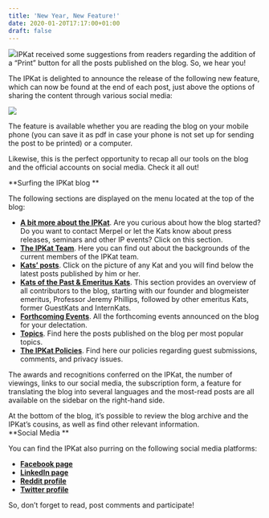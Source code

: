 ```yaml
---
title: 'New Year, New Feature!'
date: 2020-01-20T17:17:00+01:00
draft: false
---
```


  

[![](https://1.bp.blogspot.com/-yJMfcmZ192Q/XiXQ-en335I/AAAAAAAAB1I/uI-RJfupXIcgWlCIbk1grSg5ozfOQGUtwCLcBGAsYHQ/s200/21757014659_84c887106d_z.jpg)](https://1.bp.blogspot.com/-yJMfcmZ192Q/XiXQ-en335I/AAAAAAAAB1I/uI-RJfupXIcgWlCIbk1grSg5ozfOQGUtwCLcBGAsYHQ/s1600/21757014659_84c887106d_z.jpg)IPKat received some suggestions from readers regarding the addition of a “Print” button for all the posts published on the blog. So, we hear you! 

  

The IPKat is delighted to announce the release of the following new feature, which can now be found at the end of each post, just above the options of sharing the content through various social media: 

  

[![](https://1.bp.blogspot.com/-fHsuM1_IMMU/XiXRFfMfUuI/AAAAAAAAB1Q/11eF-xYKzzsOZr_lXhpmrutYKEm3v6h1ACLcBGAsYHQ/s400/Print%2Bbutton.png)](https://1.bp.blogspot.com/-fHsuM1_IMMU/XiXRFfMfUuI/AAAAAAAAB1Q/11eF-xYKzzsOZr_lXhpmrutYKEm3v6h1ACLcBGAsYHQ/s1600/Print%2Bbutton.png)  
  
  
  
  
The feature is available whether you are reading the blog on your mobile phone (you can save it as pdf in case your phone is not set up for sending the post to be printed) or a computer. 

  

Likewise, this is the perfect opportunity to recap all our tools on the blog and the official accounts on social media. Check it all out! 

  

**Surfing the IPKat blog **  
  
The following sections are displayed on the menu located at the top of the blog: 

  

*   [**A bit more about the IPKat**](http://ipkitten.blogspot.nl/p/bit-more-about-ipkat.html). Are you curious about how the blog started? Do you want to contact Merpel or let the Kats know about press releases, seminars and other IP events? Click on this section.  
*   [**The IPKat Team**](http://ipkitten.blogspot.nl/p/the-ipkat-team_20.html). Here you can find out about the backgrounds of the current members of the IPKat team. 
*   [**Kats’ posts**](https://ipkitten.blogspot.com/p/kats-posts.html). Click on the picture of any Kat and you will find below the latest posts published by him or her. 
*   [**Kats of the Past & Emeritus Kats**](http://ipkitten.blogspot.nl/p/kats-of-past.html). This section provides an overview of all contributors to the blog, starting with our founder and blogmeister emeritus, Professor Jeremy Phillips, followed by other emeritus Kats, former GuestKats and InternKats. 
*   [**Forthcoming Events**](http://ipkitten.blogspot.nl/p/for-your-delectation.html). All the forthcoming events announced on the blog for your delectation. 
*   [**Topics**](https://ipkitten.blogspot.com/p/posts-per-topic.html). Find here the posts published on the blog per most popular topics. 
*   [**The IPKat Policies**](http://ipkitten.blogspot.nl/p/want-to-complain.html). Find here our policies regarding guest submissions, comments, and privacy issues. 

  
The awards and recognitions conferred on the IPKat, the number of viewings, links to our social media, the subscription form, a feature for translating the blog into several languages and the most-read posts are all available on the sidebar on the right-hand side.   
  
At the bottom of the blog, it’s possible to review the blog archive and the IPKat’s cousins, as well as find other relevant information.   
**Social Media **  
  
You can find the IPKat also purring on the following social media platforms: 

*   **[Facebook page](https://www.facebook.com/TheIPKat/)**
*   **[LinkedIn page](https://www.linkedin.com/company/the-ipkat/)**
*   **[Reddit profile](https://reddit.com/user/The_IPKat)**
*   **[Twitter profile](https://twitter.com/Ipkat)**

  

So, don’t forget to read, post comments and participate!